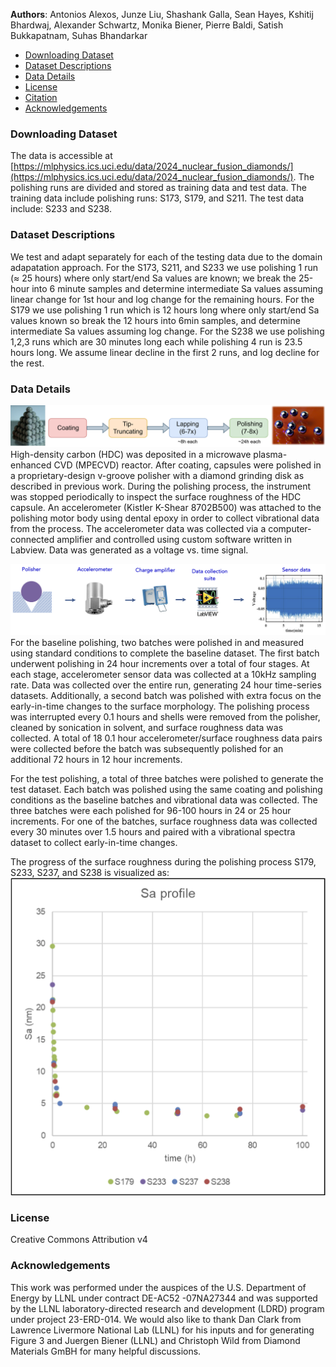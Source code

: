 __Authors__: Antonios Alexos, Junze Liu, Shashank Galla, Sean Hayes, Kshitij Bhardwaj, Alexander Schwartz, Monika Biener, Pierre Baldi, Satish Bukkapatnam, Suhas Bhandarkar

- [Downloading Dataset](#downloading-dataset)
- [Dataset Descriptions](#dataset-descriptions)
- [Data Details](#data-details)
- [License](#license)
- [Citation](#citation)
- [Acknowledgements](#acknowledgements)

### Downloading Dataset
The data is accessible at [https://mlphysics.ics.uci.edu/data/2024_nuclear_fusion_diamonds/](https://mlphysics.ics.uci.edu/data/2024_nuclear_fusion_diamonds/). The polishing runs are divided and stored as training data and test data. The training data include polishing runs: S173, S179, and S211. The test data include: S233 and S238.

### Dataset Descriptions
We test and adapt separately for each of the testing data due to the domain adapatation approach. For the S173, S211, and S233 we use polishing 1 run (≈ 25 hours) where only start/end Sa values are known; we break the 25-hour into 6 minute samples and determine intermediate Sa values assuming linear change for 1st hour and log change for the remaining hours. For the S179 we use polishing 1 run which is 12 hours long where only start/end Sa values known so break the 12 hours into 6min samples, and determine intermediate Sa values assuming log change. For the S238 we use polishing 1,2,3 runs which are 30 minutes long each while polishing 4 run is 23.5 hours long. We assume linear decline in the first 2 runs, and log decline for the rest.

### Data Details
![overview of shell fabrication process](images/Polishing_overview.png "Overview of shell fabrication process")
High-density carbon (HDC) was deposited in a microwave plasma-enhanced CVD (MPECVD) reactor. After coating, capsules were polished in a proprietary-design v-groove polisher with a diamond grinding disk as described in previous work. During the polishing process, the instrument was stopped periodically to inspect the surface roughness of the HDC capsule. An accelerometer (Kistler K-Shear 8702B500) was attached to the polishing motor body using dental epoxy in order to collect vibrational data from the process. The accelerometer data was collected via a computer-connected amplifier and controlled using custom software written in Labview. Data was generated as a voltage vs. time signal. 

![overview of data collection process](images/Data-Collection_overview.png "Overview of data collection process")
For the baseline polishing, two batches were polished in and measured using standard conditions to complete the baseline dataset. The first batch underwent polishing in 24 hour increments over a total of four stages. At each stage, accelerometer sensor data was collected at a 10kHz sampling rate. Data was collected over the entire run, generating 24 hour time-series datasets. Additionally, a second batch was polished with extra focus on the early-in-time changes to the surface morphology. The polishing process was interrupted every 0.1 hours and shells were removed from the polisher, cleaned by sonication in solvent, and surface roughness data was collected. A total of 18 0.1 hour accelerometer/surface roughness data pairs were collected before the batch was subsequently polished for an additional 72 hours in 12 hour increments.

For the test polishing, a total of three batches were polished to generate the test dataset. Each batch was polished using the same coating and polishing conditions as the baseline batches and vibrational data was collected. The three batches were each polished for 96-100 hours in 24 or 25 hour increments. For one of the batches, surface roughness data was collected every 30 minutes over 1.5 hours and paired with a vibrational spectra dataset to collect early-in-time changes.  

The progress of the surface roughness during the polishing process S179, S233, S237, and S238 is visualized as:
![progress of the surface roughness](images/Sa_profile_change.png "Progress of the surface roughness during the polishing process")

### License

Creative Commons Attribution v4

### Acknowledgements
This work was performed under the auspices of the U.S. Department of Energy by LLNL under contract DE-AC52 -07NA27344 and was supported by the LLNL laboratory-directed research and development (LDRD) program under project 23-ERD-014. We would also like to thank Dan Clark from Lawrence Livermore National Lab (LLNL) for his inputs and for generating Figure 3 and Juergen Biener (LLNL) and Christoph Wild from Diamond Materials GmBH for many helpful discussions.
